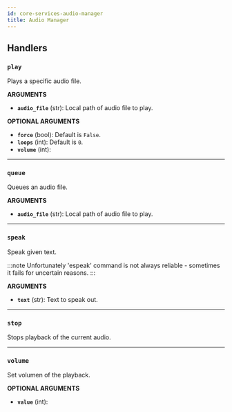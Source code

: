 ```yaml
---
id: core-services-audio-manager
title: Audio Manager
---
```


## Handlers
### `play`

Plays a specific audio file.

**ARGUMENTS**

  - **`audio_file`** (str): Local path of audio file to play.

**OPTIONAL ARGUMENTS**

  - **`force`** (bool): Default is `False`.
  - **`loops`** (int): Default is `0`.
  - **`volume`** (int):


----
### `queue`

Queues an audio file.

**ARGUMENTS**

  - **`audio_file`** (str): Local path of audio file to play.


----
### `speak`

Speak given text.

:::note
Unfortunately 'espeak' command is not always reliable - sometimes it fails for uncertain reasons.
:::

**ARGUMENTS**

  - **`text`** (str): Text to speak out.


----
### `stop`

Stops playback of the current audio.


----
### `volume`

Set volumen of the playback.

**OPTIONAL ARGUMENTS**

  - **`value`** (int):
